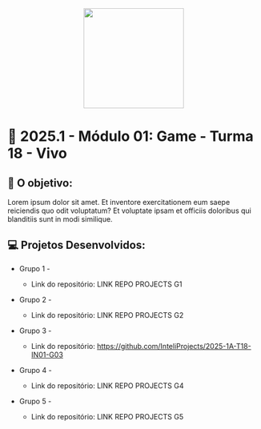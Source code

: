 <div align="center">
    <img src="https://encrypted-tbn0.gstatic.com/images?q=tbn:ANd9GcSMo9NZXwGh8KYmuSK89e5JQLghKqrY9QUjgQ&s"  width="200">
</div>


# 🙋 2025.1  - Módulo 01: Game - Turma 18 - Vivo


## 🎯 O objetivo:
Lorem ipsum dolor sit amet. Et inventore exercitationem eum saepe reiciendis quo odit voluptatum? Et voluptate ipsam et officiis doloribus qui blanditiis sunt in modi similique.

## 💻 Projetos Desenvolvidos: 

- Grupo 1 - 
  - Link do repositório: LINK REPO PROJECTS G1

- Grupo 2 - 
  - Link do repositório: LINK REPO PROJECTS G2

- Grupo 3 -  
  - Link do repositório: https://github.com/InteliProjects/2025-1A-T18-IN01-G03
- Grupo 4 - 
  - Link do repositório: LINK REPO PROJECTS G4

- Grupo 5 - 
  - Link do repositório: LINK REPO PROJECTS G5
